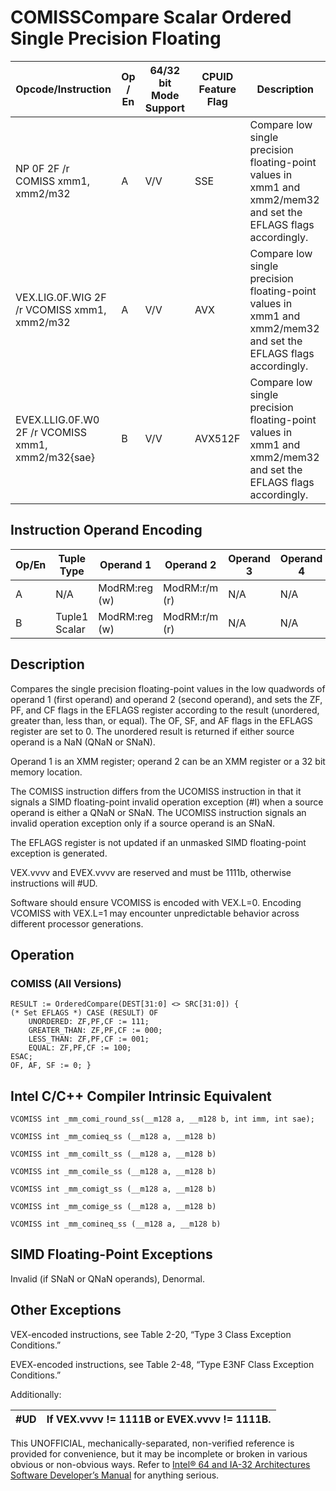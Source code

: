 # COMISS**Compare Scalar Ordered Single Precision Floating**

| Opcode/Instruction                                | Op / En | 64/32 bit Mode Support | CPUID Feature Flag | Description                                                                                                     |
| ------------------------------------------------- | ------- | ---------------------- | ------------------ | --------------------------------------------------------------------------------------------------------------- |
| NP 0F 2F /r COMISS xmm1, xmm2/m32                 | A       | V/V                    | SSE                | Compare low single precision floating-point values in xmm1 and xmm2/mem32 and set the EFLAGS flags accordingly. |
| VEX.LIG.0F.WIG 2F /r VCOMISS xmm1, xmm2/m32       | A       | V/V                    | AVX                | Compare low single precision floating-point values in xmm1 and xmm2/mem32 and set the EFLAGS flags accordingly. |
| EVEX.LLIG.0F.W0 2F /r VCOMISS xmm1, xmm2/m32{sae} | B       | V/V                    | AVX512F            | Compare low single precision floating-point values in xmm1 and xmm2/mem32 and set the EFLAGS flags accordingly. |

## Instruction Operand Encoding

| Op/En | Tuple Type    | Operand 1     | Operand 2     | Operand 3 | Operand 4 |
| ----- | ------------- | ------------- | ------------- | --------- | --------- |
| A     | N/A           | ModRM:reg (w) | ModRM:r/m (r) | N/A       | N/A       |
| B     | Tuple1 Scalar | ModRM:reg (w) | ModRM:r/m (r) | N/A       | N/A       |

## Description

Compares the single precision floating-point values in the low quadwords of operand 1 (first operand) and operand 2 (second operand), and sets the ZF, PF, and CF flags in the EFLAGS register according to the result (unordered, greater than, less than, or equal). The OF, SF, and AF flags in the EFLAGS register are set to 0. The unordered result is returned if either source operand is a NaN (QNaN or SNaN).

Operand 1 is an XMM register; operand 2 can be an XMM register or a 32 bit memory location.

The COMISS instruction differs from the UCOMISS instruction in that it signals a SIMD floating-point invalid operation exception (#​I) when a source operand is either a QNaN or SNaN. The UCOMISS instruction signals an invalid operation exception only if a source operand is an SNaN.

The EFLAGS register is not updated if an unmasked SIMD floating-point exception is generated.

VEX.vvvv and EVEX.vvvv are reserved and must be 1111b, otherwise instructions will #​​​UD.

Software should ensure VCOMISS is encoded with VEX.L=0. Encoding VCOMISS with VEX.L=1 may encounter unpredictable behavior across different processor generations.

## Operation

### COMISS (All Versions)

```
RESULT := OrderedCompare(DEST[31:0] <> SRC[31:0]) {
(* Set EFLAGS *) CASE (RESULT) OF
    UNORDERED: ZF,PF,CF := 111;
    GREATER_THAN: ZF,PF,CF := 000;
    LESS_THAN: ZF,PF,CF := 001;
    EQUAL: ZF,PF,CF := 100;
ESAC;
OF, AF, SF := 0; }

```

## Intel C/C++ Compiler Intrinsic Equivalent

```
VCOMISS int _mm_comi_round_ss(__m128 a, __m128 b, int imm, int sae);

```

```
VCOMISS int _mm_comieq_ss (__m128 a, __m128 b)

```

```
VCOMISS int _mm_comilt_ss (__m128 a, __m128 b)

```

```
VCOMISS int _mm_comile_ss (__m128 a, __m128 b)

```

```
VCOMISS int _mm_comigt_ss (__m128 a, __m128 b)

```

```
VCOMISS int _mm_comige_ss (__m128 a, __m128 b)

```

```
VCOMISS int _mm_comineq_ss (__m128 a, __m128 b)

```

## SIMD Floating-Point Exceptions

Invalid (if SNaN or QNaN operands), Denormal.

## Other Exceptions

VEX-encoded instructions, see Table 2-20, “Type 3 Class Exception Conditions.”

EVEX-encoded instructions, see Table 2-48, “Type E3NF Class Exception Conditions.”

Additionally:

| #​​​UD | If VEX.vvvv != 1111B or EVEX.vvvv != 1111B. |
| ------ | ------------------------------------------- |

This UNOFFICIAL, mechanically-separated, non-verified reference is provided for convenience, but it may be
incomplete or broken in various obvious or non-obvious
ways. Refer to [Intel® 64 and IA-32 Architectures Software Developer’s Manual](https://software.intel.com/en-us/download/intel-64-and-ia-32-architectures-sdm-combined-volumes-1-2a-2b-2c-2d-3a-3b-3c-3d-and-4) for anything serious.
